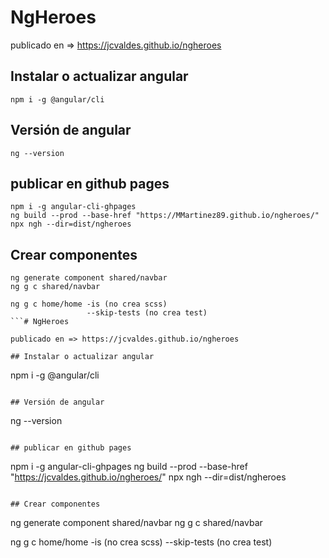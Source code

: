 # NgHeroes

publicado en => https://jcvaldes.github.io/ngheroes

## Instalar o actualizar angular

```
npm i -g @angular/cli
```

## Versión de angular
```
ng --version
```

## publicar en github pages

```
npm i -g angular-cli-ghpages
ng build --prod --base-href "https://MMartinez89.github.io/ngheroes/"
npx ngh --dir=dist/ngheroes
```

## Crear componentes
```
ng generate component shared/navbar 
ng g c shared/navbar

ng g c home/home -is (no crea scss)
                 --skip-tests (no crea test)
```# NgHeroes

publicado en => https://jcvaldes.github.io/ngheroes

## Instalar o actualizar angular

```
npm i -g @angular/cli
```

## Versión de angular
```
ng --version
```

## publicar en github pages

```
npm i -g angular-cli-ghpages
ng build --prod --base-href "https://jcvaldes.github.io/ngheroes/"
npx ngh --dir=dist/ngheroes
```

## Crear componentes
```
ng generate component shared/navbar 
ng g c shared/navbar

ng g c home/home -is (no crea scss)
                 --skip-tests (no crea test)
```